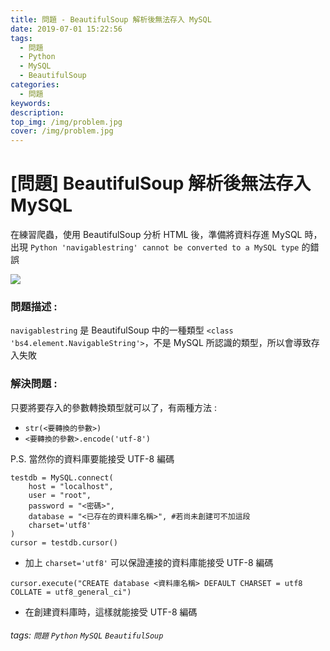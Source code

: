 ```yaml
---
title: 問題 - BeautifulSoup 解析後無法存入 MySQL
date: 2019-07-01 15:22:56
tags:
  - 問題
  - Python
  - MySQL
  - BeautifulSoup
categories:
  - 問題
keywords:
description:
top_img: /img/problem.jpg
cover: /img/problem.jpg
---
```

# [問題] BeautifulSoup 解析後無法存入 MySQL

在練習爬蟲，使用 BeautifulSoup 分析 HTML 後，準備將資料存進 MySQL 時，出現 `Python 'navigablestring' cannot be converted to a MySQL type` 的錯誤

![](https://i.imgur.com/FwOoTQV.png)

### 問題描述 :

`navigablestring` 是 BeautifulSoup 中的一種類型 `<class 'bs4.element.NavigableString'>`，不是 MySQL 所認識的類型，所以會導致存入失敗

### 解決問題 :

只要將要存入的參數轉換類型就可以了，有兩種方法 :

* `str(<要轉換的參數>)`
* `<要轉換的參數>.encode('utf-8')`

P.S. 當然你的資料庫要能接受 UTF-8 編碼

```python=
testdb = MySQL.connect(
    host = "localhost",
    user = "root",
    password = "<密碼>",
    database = "<已存在的資料庫名稱>", #若尚未創建可不加這段
    charset='utf8'
)
cursor = testdb.cursor()
```

* 加上 `charset='utf8'` 可以保證連接的資料庫能接受 UTF-8 編碼

```python=
cursor.execute("CREATE database <資料庫名稱> DEFAULT CHARSET = utf8 COLLATE = utf8_general_ci")
```

* 在創建資料庫時，這樣就能接受 UTF-8 編碼

###### tags: `問題` `Python` `MySQL` `BeautifulSoup`